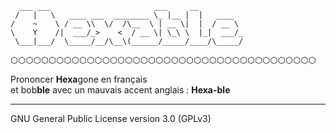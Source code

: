 	  ___ ___                       ___     __          
	 /   |   \   ____ ___  ________ \_ |__ |  |   ____  
	/    ~    \ / __ \\  \/  /\__  \ | __ \|  |  / __ \ 
	\    Y    /|  ___/_>    <  / __ \| \_\ \  |_|  ___/_ 
	 \___|___/  \_____/__/\__\(______/_____/____/\_____/

⬡⬡⬡⬡⬡⬡⬡⬡⬡⬡⬡⬡⬡⬡⬡⬡⬡⬡⬡⬡⬡⬡⬡⬡⬡⬡⬡⬡⬡⬡⬡⬡⬡⬡⬡⬡⬡⬡⬡⬡

Prononcer **Hexa**gone en français  
et bob**ble** avec un mauvais accent anglais : **Hexa-ble**

----
GNU General Public License version 3.0 (GPLv3)
